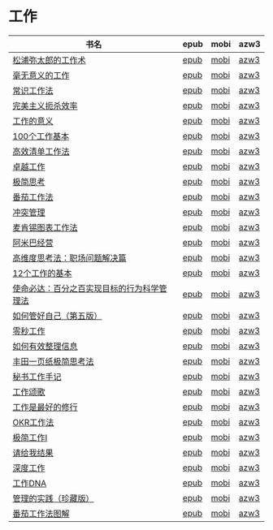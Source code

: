 # 工作

| 书名 | epub | mobi | azw3 |
| --- | --- | --- | --- |
| [松浦弥太郎的工作术](http://ct.dalanmei.com/f/31084289-771246689-e8fbc9) | [epub](http://ct.dalanmei.com/f/31084289-771246689-e8fbc9) | [mobi](http://ct.dalanmei.com/f/31084289-771231290-75ffd6) | [azw3](http://ct.dalanmei.com/f/31084289-771236334-52d5a9) |
| [毫无意义的工作](http://ct.dalanmei.com/f/31084289-771240791-13d737) | [epub](http://ct.dalanmei.com/f/31084289-771240791-13d737) | [mobi](http://ct.dalanmei.com/f/31084289-771229142-9fd9fa) | [azw3](http://ct.dalanmei.com/f/31084289-771232815-348e30) |
| [常识工作法](http://ct.dalanmei.com/f/31084289-771241303-b5fdb7) | [epub](http://ct.dalanmei.com/f/31084289-771241303-b5fdb7) | [mobi](http://ct.dalanmei.com/f/31084289-771229821-de5713) | [azw3](http://ct.dalanmei.com/f/31084289-771233387-97574e) |
| [完美主义扼杀效率](http://ct.dalanmei.com/f/31084289-771241391-678927) | [epub](http://ct.dalanmei.com/f/31084289-771241391-678927) | [mobi](http://ct.dalanmei.com/f/31084289-771230015-8ded6e) | [azw3](http://ct.dalanmei.com/f/31084289-771233573-d35e3f) |
| [工作的意义](http://ct.dalanmei.com/f/31084289-570299984-841951) | [epub](http://ct.dalanmei.com/f/31084289-570299984-841951) | [mobi](http://ct.dalanmei.com/f/31084289-570174777-706bbb) | [azw3](http://ct.dalanmei.com/f/31084289-570369285-e14937) |
| [100个工作基本](http://ct.dalanmei.com/f/31084289-570256903-97ed5b) | [epub](http://ct.dalanmei.com/f/31084289-570256903-97ed5b) | [mobi](http://ct.dalanmei.com/f/31084289-570107702-9de9c3) | [azw3](http://ct.dalanmei.com/f/31084289-571415366-0a14c6) |
| [高效清单工作法](http://ct.dalanmei.com/f/31084289-572087906-7ac9f1) | [epub](http://ct.dalanmei.com/f/31084289-572087906-7ac9f1) | [mobi](http://ct.dalanmei.com/f/31084289-571728587-4526be) | [azw3](http://ct.dalanmei.com/f/31084289-572112765-4a49c1) |
| [卓越工作](http://ct.dalanmei.com/f/31084289-572116816-12851b) | [epub](http://ct.dalanmei.com/f/31084289-572116816-12851b) | [mobi](http://ct.dalanmei.com/f/31084289-571660662-0d6ebc) | [azw3](http://ct.dalanmei.com/f/31084289-572177589-462718) |
| [极简思考](http://ct.dalanmei.com/f/31084289-571805026-e50089) | [epub](http://ct.dalanmei.com/f/31084289-571805026-e50089) | [mobi](http://ct.dalanmei.com/f/31084289-571536768-58171a) | [azw3](http://ct.dalanmei.com/f/31084289-572195593-86c6ad) |
| [番茄工作法](http://ct.dalanmei.com/f/31084289-571818524-dfbc78) | [epub](http://ct.dalanmei.com/f/31084289-571818524-dfbc78) | [mobi](http://ct.dalanmei.com/f/31084289-571548170-4c057a) | [azw3](http://ct.dalanmei.com/f/31084289-572198754-bb15d9) |
| [冲突管理](http://ct.dalanmei.com/f/31084289-571818915-5a9af7) | [epub](http://ct.dalanmei.com/f/31084289-571818915-5a9af7) | [mobi](http://ct.dalanmei.com/f/31084289-571548348-306245) | [azw3](http://ct.dalanmei.com/f/31084289-572198926-c96a28) |
| [麦肯锡图表工作法](http://ct.dalanmei.com/f/31084289-571821664-1c6ef0) | [epub](http://ct.dalanmei.com/f/31084289-571821664-1c6ef0) | [mobi](http://ct.dalanmei.com/f/31084289-571548908-8bd401) | [azw3](http://ct.dalanmei.com/f/31084289-572199522-8f6977) |
| [阿米巴经营](http://ct.dalanmei.com/f/31084289-571990634-bccbce) | [epub](http://ct.dalanmei.com/f/31084289-571990634-bccbce) | [mobi](http://ct.dalanmei.com/f/31084289-571562052-04c143) | [azw3](http://ct.dalanmei.com/f/31084289-571910716-55702c) |
| [高维度思考法：职场问题解决篇](http://ct.dalanmei.com/f/31084289-571736254-8e2edc) | [epub](http://ct.dalanmei.com/f/31084289-571736254-8e2edc) | [mobi](http://ct.dalanmei.com/f/31084289-571607280-8a59d9) | [azw3](http://ct.dalanmei.com/f/31084289-571914356-dd2436) |
| [12个工作的基本](http://ct.dalanmei.com/f/31084289-571736948-57e49b) | [epub](http://ct.dalanmei.com/f/31084289-571736948-57e49b) | [mobi](http://ct.dalanmei.com/f/31084289-571605292-72defa) | [azw3](http://ct.dalanmei.com/f/31084289-571915910-00f2fa) |
| [使命必达：百分之百实现目标的行为科学管理法](http://ct.dalanmei.com/f/31084289-572120971-c90db9) | [epub](http://ct.dalanmei.com/f/31084289-572120971-c90db9) | [mobi](http://ct.dalanmei.com/f/31084289-571596426-1ac882) | [azw3](http://ct.dalanmei.com/f/31084289-571977598-745ef8) |
| [如何管好自己（第五版）](http://ct.dalanmei.com/f/31084289-572125803-9761a6) | [epub](http://ct.dalanmei.com/f/31084289-572125803-9761a6) | [mobi](http://ct.dalanmei.com/f/31084289-571594433-f64dbe) | [azw3](http://ct.dalanmei.com/f/31084289-571983474-7f03a3) |
| [零秒工作](http://ct.dalanmei.com/f/31084289-571915274-22a77d) | [epub](http://ct.dalanmei.com/f/31084289-571915274-22a77d) | [mobi](http://ct.dalanmei.com/f/31084289-571557476-ce2f3b) | [azw3](http://ct.dalanmei.com/f/31084289-572074481-470fcc) |
| [如何有效整理信息](http://ct.dalanmei.com/f/31084289-571919745-05210d) | [epub](http://ct.dalanmei.com/f/31084289-571919745-05210d) | [mobi](http://ct.dalanmei.com/f/31084289-571559035-fface9) | [azw3](http://ct.dalanmei.com/f/31084289-572076441-c1ca9c) |
| [丰田一页纸极简思考法](http://ct.dalanmei.com/f/31084289-571921658-1f781e) | [epub](http://ct.dalanmei.com/f/31084289-571921658-1f781e) | [mobi](http://ct.dalanmei.com/f/31084289-571559326-922c27) | [azw3](http://ct.dalanmei.com/f/31084289-572076770-0495b6) |
| [秘书工作手记](http://ct.dalanmei.com/f/31084289-571737069-4ba596) | [epub](http://ct.dalanmei.com/f/31084289-571737069-4ba596) | [mobi](http://ct.dalanmei.com/f/31084289-571581439-e758e6) | [azw3](http://ct.dalanmei.com/f/31084289-571862163-902bf0) |
| [工作颂歌](None) | [epub](None) | [mobi](None) | [azw3](None) |
| [工作是最好的修行](http://ct.dalanmei.com/f/31084289-571737612-b4f545) | [epub](http://ct.dalanmei.com/f/31084289-571737612-b4f545) | [mobi](http://ct.dalanmei.com/f/31084289-571588896-2b0442) | [azw3](http://ct.dalanmei.com/f/31084289-571867671-d56295) |
| [OKR工作法](http://ct.dalanmei.com/f/31084289-571738114-4f2d6d) | [epub](http://ct.dalanmei.com/f/31084289-571738114-4f2d6d) | [mobi](http://ct.dalanmei.com/f/31084289-571588381-66b101) | [azw3](http://ct.dalanmei.com/f/31084289-571868310-bed1d0) |
| [极简工作Ⅰ](http://ct.dalanmei.com/f/31084289-571774991-64dc58) | [epub](http://ct.dalanmei.com/f/31084289-571774991-64dc58) | [mobi](http://ct.dalanmei.com/f/31084289-571498960-8edd23) | [azw3](http://ct.dalanmei.com/f/31084289-571873422-0dc1a4) |
| [请给我结果](http://ct.dalanmei.com/f/31084289-571775091-906f1b) | [epub](http://ct.dalanmei.com/f/31084289-571775091-906f1b) | [mobi](http://ct.dalanmei.com/f/31084289-571499724-c44952) | [azw3](http://ct.dalanmei.com/f/31084289-571874119-263be7) |
| [深度工作](http://ct.dalanmei.com/f/31084289-571779723-282b4e) | [epub](http://ct.dalanmei.com/f/31084289-571779723-282b4e) | [mobi](http://ct.dalanmei.com/f/31084289-571523736-67213c) | [azw3](http://ct.dalanmei.com/f/31084289-571879556-734df1) |
| [工作DNA](None) | [epub](None) | [mobi](None) | [azw3](None) |
| [管理的实践（珍藏版）](http://ct.dalanmei.com/f/31084289-571787015-388fb3) | [epub](http://ct.dalanmei.com/f/31084289-571787015-388fb3) | [mobi](http://ct.dalanmei.com/f/31084289-571453258-c0733e) | [azw3](http://ct.dalanmei.com/f/31084289-571886116-d48e1c) |
| [番茄工作法图解](http://ct.dalanmei.com/f/31084289-571792265-cc9528) | [epub](http://ct.dalanmei.com/f/31084289-571792265-cc9528) | [mobi](http://ct.dalanmei.com/f/31084289-571458818-0d3f14) | [azw3](http://ct.dalanmei.com/f/31084289-571903495-dca93f) |
